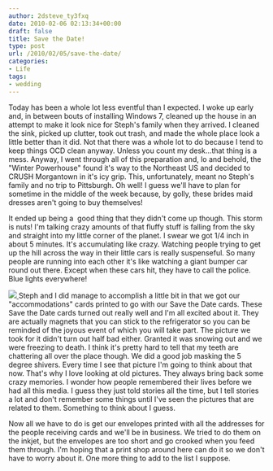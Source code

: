 ```yaml
---
author: 2dsteve_ty3fxq
date: 2010-02-06 02:13:34+00:00
draft: false
title: Save the Date!
type: post
url: /2010/02/05/save-the-date/
categories:
- Life
tags:
- wedding
---
```


Today has been a whole lot less eventful than I expected. I woke up early and, in between bouts of installing Windows 7, cleaned up the house in an attempt to make it look nice for Steph's family when they arrived. I cleaned the sink, picked up clutter, took out trash, and made the whole place look a little better than it did. Not that there was a whole lot to do because I tend to keep things OCD clean anyway. Unless you count my desk...that thing is a mess. Anyway, I went through all of this preparation and, lo and behold, the "Winter Powerhouse" found it's way to the Northeast US and decided to CRUSH Morgantown in it's icy grip. This, unfortunately, meant no Steph's family and no trip to Pittsburgh. Oh well! I guess we'll have to plan for sometime in the middle of the week because, by golly, these brides maid dresses aren't going to buy themselves!

It ended up being a  good thing that they didn't come up though. This storm is nuts! I'm talking crazy amounts of that fluffy stuff is falling from the sky and straight into my little corner of the planet. I swear we got 1/4 inch in about 5 minutes. It's accumulating like crazy. Watching people trying to get up the hill across the way in their little cars is really suspenseful. So many people are running into each other it's like watching a giant bumper car round out there. Except when these cars hit, they have to call the police. Blue lights everywhere!

[![](http://www.bitsandbinary.com/wp-content/uploads/2010/02/Save-The-Date1-150x150.jpg)
](http://www.bitsandbinary.com/wp-content/uploads/2010/02/Save-The-Date1.jpg)Steph and I did manage to accomplish a little bit in that we got our "accommodations" cards printed to go with our Save the Date cards. These Save the Date cards turned out really well and I'm all excited about it. They are actually magnets that you can stick to the refrigerator so you can be reminded of the joyous event of which you will take part. The picture we took for it didn't turn out half bad either. Granted it was snowing out and we were freezing to death. I think it's pretty hard to tell that my teeth are chattering all over the place though. We did a good job masking the 5 degree shivers. Every time I see that picture I'm going to think about that now. That's why I love looking at old pictures. They always bring back some crazy memories. I wonder how people remembered their lives before we had all this media. I guess they just told stories all the time, but I tell stories a lot and don't remember some things until I've seen the pictures that are related to them. Something to think about I guess.

Now all we have to do is get our envelopes printed with all the addresses for the people receiving cards and we'll be in business. We tried to do them on the inkjet, but the envelopes are too short and go crooked when you feed them through. I'm hoping that a print shop around here can do it so we don't have to worry about it. One more thing to add to the list I suppose.

